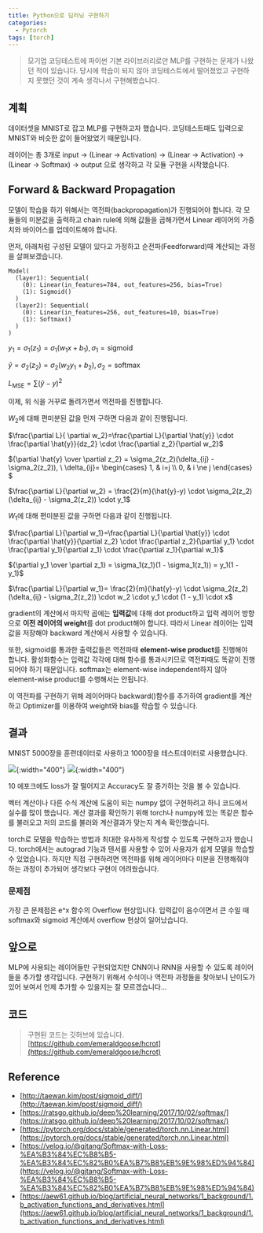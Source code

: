 ```yaml
---
title: Python으로 딥러닝 구현하기
categories:
  - Pytorch
tags: [torch]
---
```


> 모기업 코딩테스트에 파이썬 기본 라이브러리로만 MLP를 구현하는 문제가 나왔던 적이 있습니다. 당시에 학습이 되지 않아 코딩테스트에서 떨어졌었고 구현하지 못했던 것이 계속 생각나서 구현해봤습니다.

## 계획
데이터셋을 MNIST로 잡고 MLP를 구현하고자 했습니다. 코딩테스트때도 입력으로 MNIST와 비슷한 값이 들어왔었기 때문입니다.  

레이어는 총 3개로 input -> (Linear -> Activation) -> (Linear -> Activation) -> (Linear -> Softmax) -> output 으로 생각하고 각 모듈 구현을 시작했습니다.

## Forward & Backward Propagation
모델이 학습을 하기 위해서는 역전파(backpropagation)가 진행되어야 합니다. 각 모듈들의 미분값을 출력하고 chain rule에 의해 값들을 곱해가면서 Linear 레이어의 가중치와 바이어스를 업데이트해야 합니다.

먼저, 아래처럼 구성된 모델이 있다고 가정하고 순전파(Feedforward)때 계산되는 과정을 살펴보겠습니다.
```text
Model(
  (layer1): Sequential(
    (0): Linear(in_features=784, out_features=256, bias=True)
    (1): Sigmoid()
  )
  (layer2): Sequential(
    (0): Linear(in_features=256, out_features=10, bias=True)
    (1): Softmax()
  )
)
```
$y_1 = \sigma_{1}(z_1) = \sigma_1(w_1x + b_1), \sigma_{1} = \text{sigmoid}$

$\hat{y} = \sigma_{2}(z_2) = \sigma_{2}(w_2y_1+b_2), \sigma_{2} = \text{softmax}$

$L_{\text{MSE}} = \sum(\hat{y}-{y})^2$

이제, 위 식을 거꾸로 돌려가면서 역전파를 진행합니다.

$W_2$에 대해 편미분된 값을 먼저 구하면 다음과 같이 진행됩니다.

$\frac{\partial L}{ \partial w_2}=\frac{\partial L}{\partial \hat{y}} \cdot \frac{\partial \hat{y}}{dz_2} \cdot \frac{\partial z_2}{\partial w_2}$

${\partial \hat{y} \over \partial z_2} = \sigma_2(z_2)(\delta_{ij} - \sigma_2(z_2)), \\ \delta_{ij}=
    \begin{cases}
        1, & i=j \\\\ 0, & i \ne j
    \end{cases}
$

$\frac{\partial L}{\partial w_2} = \frac{2}{m}(\hat{y}-y) \cdot \sigma_2(z_2)(\delta_{ij} - \sigma_2(z_2)) \cdot y_1$

$W_1$에 대해 편미분된 값을 구하면 다음과 같이 진행됩니다.

$\frac{\partial L}{\partial w_1}=\frac{\partial L}{\partial \hat{y}} \cdot \frac{\partial \hat{y}}{\partial z_2} \cdot \frac{\partial z_2}{\partial y_1} \cdot \frac{\partial y_1}{\partial z_1} \cdot \frac{\partial z_1}{\partial w_1}$

${\partial y_1 \over \partial z_1} = \sigma_1(z_1)(1 - \sigma_1(z_1)) = y_1(1 - y_1)$

$\frac{\partial L}{\partial w_1}= \frac{2}{m}(\hat{y}-y) \cdot \sigma_2(z_2)(\delta_{ij} - \sigma_2(z_2)) \cdot w_2 \cdot y_1 \cdot (1 - y_1) \cdot x$

gradient의 계산에서 마지막 곱에는 **입력값**에 대해 dot product하고 입력 레이어 방향으로 **이전 레이어의 weight**를 dot product해야 합니다. 따라서 Linear 레이어는 입력값을 저장해야 backward 계산에서 사용할 수 있습니다.
<script src="https://gist.github.com/emeraldgoose/5bbdab6c658bc73da63bbc694bcf5f2a.js"></script>

또한, sigmoid를 통과한 출력값들은 역전파때 **element-wise product**를 진행해야 합니다. 활성화함수는 입력값 각각에 대해 함수를 통과시키므로 역전파때도 똑같이 진행되어야 하기 때문입니다. softmax는 element-wise independent하지 않아 element-wise product를 수행해서는 안됩니다. 

이 역전파를 구현하기 위해 레이어마다 backward()함수를 추가하여 gradient를 계산하고 Optimizer를 이용하여 weight와 bias를 학습할 수 있습니다.  
<script src="https://gist.github.com/emeraldgoose/f256205e7bed257c9b1c5ecbcfc409e5.js"></script>


## 결과
MNIST 5000장을 훈련데이터로 사용하고 1000장을 테스트데이터로 사용했습니다.

![](https://drive.google.com/uc?export=view&id=1k18xXPI4qMx31qgSTajBwQ6NwjycTpkr){:width="400"}
![](https://drive.google.com/uc?export=view&id=1Pzta5dtXVxduFsIgHGaSqsHOtKsh6jSh){:width="400"}  

10 에포크에도 loss가 잘 떨어지고 Accuracy도 잘 증가하는 것을 볼 수 있습니다. 

벡터 계산이나 다른 수식 계산에 도움이 되는 numpy 없이 구현하려고 하니 코드에서 실수를 많이 했습니다. 계산 결과를 확인하기 위해 torch나 numpy에 있는 똑같은 함수를 불러오고 저의 코드를 불러와 계산결과가 맞는지 계속 확인했습니다.  

torch로 모델을 학습하는 방법과 최대한 유사하게 작성할 수 있도록 구현하고자 했습니다. torch에서는 autograd 기능과 텐서를 사용할 수 있어 사용자가 쉽게 모델을 학습할 수 있었습니다. 하지만 직접 구현하려면 역전파를 위해 레이어마다 미분을 진행해줘야 하는 과정이 추가되어 생각보다 구현이 어려웠습니다.

### 문제점
가장 큰 문제점은 e^x 함수의 Overflow 현상입니다. 입력값이 음수이면서 큰 수일 때 softmax와 sigmoid 계산에서 overflow 현상이 일어났습니다. 

## 앞으로
MLP에 사용되는 레이어들만 구현되었지만 CNN이나 RNN을 사용할 수 있도록 레이어들을 추가할 생각입니다. 구현하기 위해서 수식이나 역전파 과정들을 찾아보니 난이도가 있어 보여서 언제 추가할 수 있을지는 잘 모르겠습니다...  

## 코드
> 구현된 코드는 깃허브에 있습니다.  
[https://github.com/emeraldgoose/hcrot](https://github.com/emeraldgoose/hcrot)

## Reference
- [http://taewan.kim/post/sigmoid_diff/](http://taewan.kim/post/sigmoid_diff/)
- [https://ratsgo.github.io/deep%20learning/2017/10/02/softmax/](https://ratsgo.github.io/deep%20learning/2017/10/02/softmax/)
- [https://pytorch.org/docs/stable/generated/torch.nn.Linear.html](https://pytorch.org/docs/stable/generated/torch.nn.Linear.html)
- [https://velog.io/@gjtang/Softmax-with-Loss-%EA%B3%84%EC%B8%B5-%EA%B3%84%EC%82%B0%EA%B7%B8%EB%9E%98%ED%94%84](https://velog.io/@gjtang/Softmax-with-Loss-%EA%B3%84%EC%B8%B5-%EA%B3%84%EC%82%B0%EA%B7%B8%EB%9E%98%ED%94%84)
- [https://aew61.github.io/blog/artificial_neural_networks/1_background/1.b_activation_functions_and_derivatives.html](https://aew61.github.io/blog/artificial_neural_networks/1_background/1.b_activation_functions_and_derivatives.html)